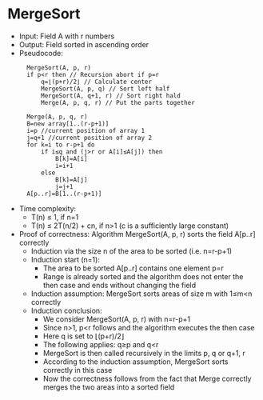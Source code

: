 # MergeSort

- Input: Field A with r numbers
- Output: Field sorted in ascending order
- Pseudocode:
  ```
	MergeSort(A, p, r)
	​if p<r then // Recursion abort if p=r
		q=⌊(p+r)/2⌋ // Calculate center
		MergeSort(A, p, q) // Sort left half
		MergeSort(A, q+1, r) // Sort right hald
		Merge(A, p, q, r) // Put the parts together
	```
  ```
	Merge(A, p, q, r)
	B=new array[1..(r-p+1)]
	i=p //current position of array 1
	j=q+1 //current position of array 2
	for k=i to r-p+1 do
		if i≤q and (j>r or A[i]≤A[j]) then
			B[k]=A[i]
			i=i+1
		else
			B[k]=A[j]
			j=j+1
	A[p..r]=B[1..(r-p+1)]
	```
- Time complexity:
	- T(n) ≤ 1, if n=1
	- T(n) ≤ 2T(n/2) + cn, if n>1 (c is a sufficiently large constant)
- Proof of correctness: Algorithm MergeSort(A, p, r) sorts the field A[p..r] correctly
	- Induction via the size n of the area to be sorted (i.e. n=r-p+1)
	- Induction start (n=1):
		- The area to be sorted A[p..r] contains one element p=r
		- Range is already sorted and the algorithm does not enter the then case and ends without changing the field
	- Induction assumption: MergeSort sorts areas of size m with 1≤m<n correctly
	- Induction conclusion:
		- We consider MergeSort(A, p, r) with n=r-p+1
		- Since n>1, p<r follows and the algorithm executes the then case
		- Here q is set to ⌊(p+r)/2⌋
		- The following applies: q≥p and q<r
		- MergeSort is then called recursively in the limits p, q or q+1, r
		- According to the induction assumption, MergeSort sorts correctly in this case
		- Now the correctness follows from the fact that Merge correctly merges the two areas into a sorted field
